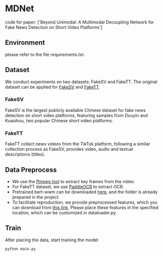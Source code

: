 # MDNet
code for paper: ['Beyond Unimodal: A Multimodal Decoupling Network for Fake News Detection on Short Video Platforms']
## Environment
please refer to the file requirements.txt.
## Dataset
We conduct experiments on two datasets: FakeSV and FakeTT. The original dataset can be applied for [FakeSV](https://github.com/ICTMCG/FakeSV) and [FakeTT](https://github.com/ICTMCG/FakingRecipe?tab=readme-ov-file).
### FakeSV
FakeSV is the largest publicly available Chinese dataset for fake news detection on short video platforms, featuring samples from Douyin and Kuaishou, two popular Chinese short video platforms. 
### FakeTT
FakeTT collect news videos from the TikTok platform, following a similar collection process as FakeSV, provides video, audio and textual descriptions (titles).
## Data Preprocess
- We use the [ffmpeg tool](https://ffmpeg.org/) to extract key frames from the video.
- For FakeTT dataset, we use [PaddleOCR](https://github.com/PaddlePaddle/PaddleOCR) to extract OCR.
- Pretrained bert-wwm can be downloaded [here](https://drive.google.com/file/d/1-2vEZfIFCdM1-vJ3GD6DlSyKT4eVXMKq/view), and the folder is already prepared in the project.
- To facilitate reproduction, we provide preprocessed features, which you can download from [this link](https://drive.google.com/file/d/1XKOWxELqsNj9TXBjBPsstgEAPhoeIDM6/view?usp=sharing), Please place these features in the specified location, which can be customized in dataloader.py. 
## Train
After placing the data, start training the model:
```python
python main.py
```

